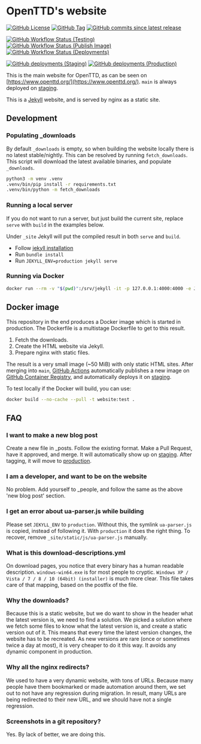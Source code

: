 # OpenTTD's website

[![GitHub License](https://img.shields.io/github/license/OpenTTD/website)](https://github.com/OpenTTD/website/blob/main/LICENSE)
[![GitHub Tag](https://img.shields.io/github/v/tag/OpenTTD/website?include_prereleases&label=stable)](https://github.com/OpenTTD/website/releases)
[![GitHub commits since latest release](https://img.shields.io/github/commits-since/OpenTTD/website/latest/main)](https://github.com/OpenTTD/website/commits/main)

[![GitHub Workflow Status (Testing)](https://img.shields.io/github/workflow/status/OpenTTD/website/Testing/main?label=main)](https://github.com/OpenTTD/website/actions?query=workflow%3ATesting)
[![GitHub Workflow Status (Publish Image)](https://img.shields.io/github/workflow/status/OpenTTD/website/Publish%20image?label=publish)](https://github.com/OpenTTD/website/actions?query=workflow%3A%22Publish+image%22)
[![GitHub Workflow Status (Deployments)](https://img.shields.io/github/workflow/status/OpenTTD/website/Deployment?label=deployment)](https://github.com/OpenTTD/website/actions?query=workflow%3A%22Deployment%22)

[![GitHub deployments (Staging)](https://img.shields.io/github/deployments/OpenTTD/website/staging?label=staging)](https://github.com/OpenTTD/website/deployments)
[![GitHub deployments (Production)](https://img.shields.io/github/deployments/OpenTTD/website/production?label=production)](https://github.com/OpenTTD/website/deployments)


This is the main website for OpenTTD, as can be seen on [https://www.openttd.org/](https://www.openttd.org/).
`main` is always deployed on [staging](https://www-staging.openttd.org/).

This is a [Jekyll](https://jekyllrb.com/) website, and is served by nginx as a static site.

## Development

### Populating _downloads

By default `_downloads` is empty, so when building the website locally there is no latest stable/nightly.
This can be resolved by running `fetch_downloads`.
This script will download the latest available binaries, and populate `_downloads`.

```bash
python3 -m venv .venv
.venv/bin/pip install -r requirements.txt
.venv/bin/python -m fetch_downloads
```

### Running a local server

If you do not want to run a server, but just build the current site, replace `serve` with `build` in the examples below.

Under `_site` Jekyll will put the compiled result in both `serve` and `build`.

- Follow [jekyll installation](https://jekyllrb.com/docs/installation/)
- Run `bundle install`
- Run `JEKYLL_ENV=production jekyll serve`

### Running via Docker

```bash
docker run --rm -v "$(pwd)":/srv/jekyll -it -p 127.0.0.1:4000:4000 -e JEKYLL_ENV=production jekyll/jekyll jekyll serve
```

## Docker image

This repository in the end produces a Docker image which is started in production.
The Dockerfile is a multistage Dockerfile to get to this result.

1) Fetch the downloads.
2) Create the HTML website via Jekyll.
3) Prepare nginx with static files.

The result is a very small image (~50 MiB) with only static HTML sites.
After merging into `main`, [GitHub Actions](https://github.com/OpenTTD/website/actions) automatically publishes a new image on [GitHub Container Registry](https://github.com/OpenTTD/website/pkgs/container/website), and automatically deploys it on [staging](https://www-staging.openttd.org/).

To test locally if the Docker will build, you can use:

```bash
docker build --no-cache --pull -t website:test .
```

## FAQ

### I want to make a new blog post

Create a new file in _posts.
Follow the existing format.
Make a Pull Request, have it approved, and merge.
It will automatically show up on [staging](https://www-staging.openttd.org/).
After tagging, it will move to [production](https://www.openttd.org/).

### I am a developer, and want to be on the website

No problem.
Add yourself to _people, and follow the same as the above 'new blog post' section.

### I get an error about ua-parser.js while building

Please set `JEKYLL_ENV` to `production`.
Without this, the symlink `ua-parser.js` is copied, instead of following it.
With `production` it does the right thing.
To recover, remove `_site/static/js/ua-parser.js` manually.

### What is this download-descriptions.yml

On download pages, you notice that every binary has a human readable description.
`windows-win64.exe` is for most people to cryptic.
`Windows XP / Vista / 7 / 8 / 10 (64bit) (installer)` is much more clear.
This file takes care of that mapping, based on the postfix of the file.

### Why the downloads?

Because this is a static website, but we do want to show in the header what the latest version is, we need to find a solution.
We picked a solution where we fetch some files to know what the latest version is, and create a static version out of it.
This means that every time the latest version changes, the website has to be recreated.
As new versions are rare (once or sometimes twice a day at most), it is very cheaper to do it this way.
It avoids any dynamic component in production.

### Why all the nginx redirects?

We used to have a very dynamic website, with tons of URLs.
Because many people have them bookmarked or made automation around them, we set out to not have any regression during migration.
In result, many URLs are being redirected to their new URL, and we should have not a single regression.

### Screenshots in a git repository?

Yes.
By lack of better, we are doing this.
